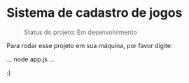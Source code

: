 <h1>Sistema de cadastro de jogos</h1>

> Status do projeto: Em desenvolvimento

Para rodar esse projeto em sua máquina, por favor digite:

...
node app.js
...

:)